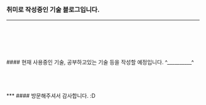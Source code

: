 ### 취미로 작성중인 기술 블로그입니다.
***  
<br>
<br>
<br>
<br>
<br>  
#### 현재 사용중인 기술, 공부하고있는 기술 등을 작성할 예정입니다.  ^__________^  
<br>
<br>
<br>
<br>
<br>  
***  
#### 방문해주셔서 감사합니다. :D

